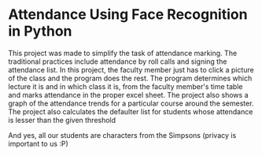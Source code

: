 # Attendance Using Face Recognition in Python
This project was made to simplify the task of attendance marking. The traditional practices include attendance by roll calls and signing the attendance list. In this project, the faculty member just has to click a picture of the class and the program does the rest. The program determines which lecture it is and in which class it is, from the faculty member's time table and marks attendance in the proper excel sheet. The project also shows a graph of the attendance trends for a particular course around the semester. The project also calculates the defaulter list for students whose attendance is lesser than the given threshold

And yes, all our students are characters from the Simpsons (privacy is important to us :P)
